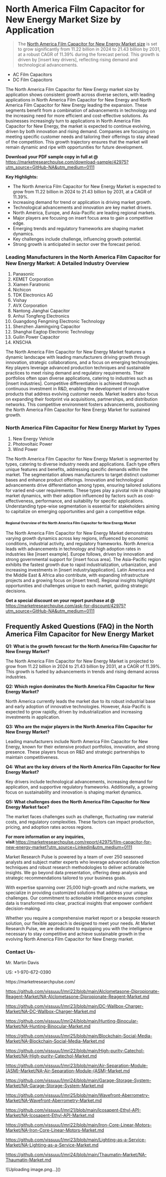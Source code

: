 <h1>North America Film Capacitor for New Energy Market&nbsp;Size by Application</h1><blockquote><p>The <a href="https://marketresearchpulse.com/download-sample/42975?utm_source=GitHub-NA&amp;utm_medium=0111">North America Film Capacitor for New Energy Market size</a> is set to grow significantly from 11.22 billion in 2024 to 21.43 billion by 2031, at a robust CAGR of 11.39% during the forecast period. This growth is driven by [insert key drivers], reflecting rising demand and technological advancements.</p></blockquote><ul><li>AC Film Capacitors<li> DC Film Capacitors</li></ul><p>The North America Film Capacitor for New Energy market size by application shows consistent growth across diverse sectors, with leading applications in North America Film Capacitor for New Energy and North America Film Capacitor for New Energy leading the expansion. These segments benefit from a combination of advancements in technology and the increasing need for more efficient and cost-effective solutions. As businesses increasingly turn to applications in North America Film Capacitor for New Energy, the market is expected to continue evolving, driven by both innovation and rising demand. Companies are focusing on meeting specific customer needs and tailoring their offerings to stay ahead of the competition. This growth trajectory ensures that the market will remain dynamic and ripe with opportunities for future development.</p><p><strong>Download your PDF sample copy in full at @ </strong><a href="https://marketresearchpulse.com/download-sample/42975?utm_source=GitHub-NA&amp;utm_medium=0111">https://marketresearchpulse.com/download-sample/42975?utm_source=GitHub-NA&amp;utm_medium=0111</a></p><p><strong>Key Highlights: </strong></p><ul><li>The North America Film Capacitor for New Energy Market is expected to grow from 11.22 billion in 2024 to 21.43 billion by 2031, at a CAGR of 11.39%.</li><li>Increasing demand for trend or application is driving market growth.</li><li>Technological advancements and innovation are key market drivers.</li><li>North America, Europe, and Asia-Pacific are leading regional markets.</li><li>Major players are focusing on insert focus area to gain a competitive edge.</li><li>Emerging trends and regulatory frameworks are shaping market dynamics.</li><li>Key challenges include challenge, influencing growth potential.</li><li>Strong growth is anticipated in sector over the forecast period.</li></ul><h3>Leading Manufacturers in the North America Film Capacitor for New Energy Market: A Detailed Industry Overview</h3><ol><li>Panasonic</li><li>KEMET Corporation</li><li>Xiamen Faratronic</li><li>Nichicon</li><li>TDK Electronics AG</li><li>Vishay</li><li>AVX Corporation</li><li>Nantong Jianghai Capacitor</li><li>Anhui Tongfeng Electronics</li><li>Guangdong Fengming Electronic Technology</li><li>Shenzhen Jiamingxing Capacitor</li><li>Shanghai Eagtop Electronic Technology</li><li>Guilin Power Capacitor</li><li>KNSCHA</li></ol><div class="flex max-w-full flex-col flex-grow"><div class="min-h-8 text-message flex w-full flex-col items-end gap-2 whitespace-normal break-words [.text-message+&amp;]:mt-5" dir="auto" data-message-author-role="assistant" data-message-id="fd8432e4-4910-450d-b182-61b7bfb0a01f" data-message-model-slug="gpt-4o"><div class="flex w-full flex-col gap-1 empty:hidden first:pt-[3px]"><div class="markdown prose w-full break-words dark:prose-invert light"><p>The North America Film Capacitor for New Energy Market features a dynamic landscape with leading manufacturers driving growth through innovation, strategic collaborations, and a focus on emerging technologies. Key players leverage advanced production techniques and sustainable practices to meet rising demand and regulatory requirements. Their portfolios often span diverse applications, catering to industries such as [insert industries]. Competitive differentiation is achieved through continuous investment in R&amp;D, enabling the development of innovative products that address evolving customer needs. Market leaders also focus on expanding their footprint via acquisitions, partnerships, and distribution networks. This competitive environment fosters advancements, positioning the North America Film Capacitor for New Energy Market for sustained growth.</p></div></div></div></div><h3>North America Film Capacitor for New Energy Market by Types</h3><ol><li>New Energy Vehicle<li> Photovoltaic Power<li> Wind Power</li></ol><div class="flex max-w-full flex-col flex-grow"><div class="min-h-8 text-message flex w-full flex-col items-end gap-2 whitespace-normal break-words [.text-message+&amp;]:mt-5" dir="auto" data-message-author-role="assistant" data-message-id="084470be-0bb7-4664-bddf-5156b4f41249" data-message-model-slug="gpt-4o-mini"><div class="flex w-full flex-col gap-1 empty:hidden first:pt-[3px]"><div class="markdown prose w-full break-words dark:prose-invert light"><p>The North America Film Capacitor for New Energy Market is segmented by types, catering to diverse industry needs and applications. Each type offers unique features and benefits, addressing specific demands within the market. The segmentation allows manufacturers to target distinct customer bases and enhance product offerings. Innovation and technological advancements drive differentiation among types, ensuring tailored solutions for varied end-user requirements. These types play a pivotal role in shaping market dynamics, with their adoption influenced by factors such as cost-effectiveness, performance, and suitability for specific applications. Understanding type-wise segmentation is essential for stakeholders aiming to capitalize on emerging opportunities and gain a competitive edge.</p></div></div></div></div><h3><span style="font-size: 11px;">Regional Overview of the North America Film Capacitor for New Energy Market</span></h3><div class="flex max-w-full flex-col flex-grow"><div class="min-h-8 text-message flex w-full flex-col items-end gap-2 whitespace-normal break-words [.text-message+&amp;]:mt-5" dir="auto" data-message-author-role="assistant" data-message-id="e9038762-ce64-4e30-91c9-9bd413514231" data-message-model-slug="gpt-4o-mini"><div class="flex w-full flex-col gap-1 empty:hidden first:pt-[3px]"><div class="markdown prose w-full break-words dark:prose-invert light"><p>The North America Film Capacitor for New Energy Market demonstrates varying growth dynamics across key regions, influenced by economic conditions, industrial activity, and regulatory frameworks. North America leads with advancements in technology and high adoption rates in industries like [insert example]. Europe follows, driven by innovation and strong governmental support for [insert focus area]. The Asia-Pacific region exhibits the fastest growth due to rapid industrialization, urbanization, and increasing investments in [insert industry/application]. Latin America and the Middle East &amp; Africa also contribute, with expanding infrastructure projects and a growing focus on [insert trend]. Regional insights highlight opportunities and challenges unique to each market, guiding strategic decisions.</p></div></div></div></div><p><strong>Get a special discount on your report purchase at @ </strong><a href="https://marketresearchpulse.com/ask-for-discount/42975?utm_source=GitHub-NA&amp;utm_medium=0111">https://marketresearchpulse.com/ask-for-discount/42975?utm_source=GitHub-NA&amp;utm_medium=0111</a></p><h2>Frequently Asked Questions (FAQ) in the North America Film Capacitor for New Energy Market</h2><p><strong>Q1: What is the growth forecast for the North America Film Capacitor for New Energy Market?</strong></p><p>The North America Film Capacitor for New Energy Market is projected to grow from 11.22 billion in 2024 to 21.43 billion by 2031, at a CAGR of 11.39%. This growth is fueled by advancements in trends and rising demand across industries.</p><p><strong>Q2: Which region dominates the North America Film Capacitor for New Energy Market?</strong></p><p>North America currently leads the market due to its robust industrial base and early adoption of innovative technologies. However, Asia-Pacific is expected to grow rapidly, driven by industrialization and increasing investments in application.</p><p><strong>Q3: Who are the major players in the North America Film Capacitor for New Energy Market?</strong></p><p>Leading manufacturers include North America Film Capacitor for New Energy, known for their extensive product portfolios, innovation, and strong presence. These players focus on R&amp;D and strategic partnerships to maintain competitiveness.</p><p><strong>Q4: What are the key drivers of the North America Film Capacitor for New Energy Market?</strong></p><p>Key drivers include technological advancements, increasing demand for application, and supportive regulatory frameworks. Additionally, a growing focus on sustainability and innovation is shaping market dynamics.</p><p><strong>Q5: What challenges does the North America Film Capacitor for New Energy Market face?</strong></p><p>The market faces challenges such as challenge, fluctuating raw material costs, and regulatory complexities. These factors can impact production, pricing, and adoption rates across regions.</p><p><strong>For more information or any inquiries, visit&nbsp;</strong><a href="https://marketresearchpulse.com/report/42975/film-capacitor-for-new-energy-market?utm_source=Linkedin&utm_medium=0111">https://marketresearchpulse.com/report/42975/film-capacitor-for-new-energy-market?utm_source=Linkedin&utm_medium=0111</a></p><p>Market Research Pulse is powered by a team of over 250 seasoned analysts and subject matter experts who leverage advanced data collection techniques and robust research methodologies to deliver actionable insights. We go beyond data presentation, offering deep analysis and strategic recommendations tailored to your business goals.</p><p>With expertise spanning over 25,000 high-growth and niche markets, we specialize in providing customized solutions that address your unique challenges. Our commitment to actionable intelligence ensures complex data is transformed into clear, practical insights that empower confident decision-making.</p><p>Whether you require a comprehensive market report or a bespoke research solution, our flexible approach is designed to meet your needs. At Market Research Pulse, we are dedicated to equipping you with the intelligence necessary to stay competitive and achieve sustainable growth in the evolving North America Film Capacitor for New Energy market.</p><h3><strong>Contact Us-</strong></h3><p>Mr. Martin Davis</p><p>US: +1-970-672-0390</p><p>https://marketresearchpulse.com/</p><p><a href="https://github.com/vissuuu1/mri22/blob/main/Alclometasone-Dipropionate-Reagent-Market/NA-Alclometasone-Dipropionate-Reagent-Market.md">https://github.com/vissuuu1/mri22/blob/main/Alclometasone-Dipropionate-Reagent-Market/NA-Alclometasone-Dipropionate-Reagent-Market.md</a></p><p><a href="https://github.com/vissuuu1/mri23/blob/main/DC-Wallbox-Charger-Market/NA-DC-Wallbox-Charger-Market.md">https://github.com/vissuuu1/mri23/blob/main/DC-Wallbox-Charger-Market/NA-DC-Wallbox-Charger-Market.md</a></p><p><a href="https://github.com/vissuuu1/mri24/blob/main/Hunting-Binocular-Market/NA-Hunting-Binocular-Market.md">https://github.com/vissuuu1/mri24/blob/main/Hunting-Binocular-Market/NA-Hunting-Binocular-Market.md</a></p><p><a href="https://github.com/vissuuu1/mri25/blob/main/Blockchain-Social-Media-Market/NA-Blockchain-Social-Media-Market.md">https://github.com/vissuuu1/mri25/blob/main/Blockchain-Social-Media-Market/NA-Blockchain-Social-Media-Market.md</a></p><p><a href="https://github.com/vissuuu1/mri22/blob/main/High-purity-Catechol-Market/NA-High-purity-Catechol-Market.md">https://github.com/vissuuu1/mri22/blob/main/High-purity-Catechol-Market/NA-High-purity-Catechol-Market.md</a></p><p><a href="https://github.com/vissuuu1/mri23/blob/main/Air-Separation-Module-(ASM)-Market/NA-Air-Separation-Module-(ASM)-Market.md">https://github.com/vissuuu1/mri23/blob/main/Air-Separation-Module-(ASM)-Market/NA-Air-Separation-Module-(ASM)-Market.md</a></p><p><a href="https://github.com/vissuuu1/mri24/blob/main/Garage-Storage-System-Market/NA-Garage-Storage-System-Market.md">https://github.com/vissuuu1/mri24/blob/main/Garage-Storage-System-Market/NA-Garage-Storage-System-Market.md</a></p><p><a href="https://github.com/vissuuu1/mri25/blob/main/Wavefront-Aberrometry-Market/NA-Wavefront-Aberrometry-Market.md">https://github.com/vissuuu1/mri25/blob/main/Wavefront-Aberrometry-Market/NA-Wavefront-Aberrometry-Market.md</a></p><p><a href="https://github.com/vissuuu1/mri21/blob/main/Icosapent-Ethyl-API-Market/NA-Icosapent-Ethyl-API-Market.md">https://github.com/vissuuu1/mri21/blob/main/Icosapent-Ethyl-API-Market/NA-Icosapent-Ethyl-API-Market.md</a></p><p><a href="https://github.com/vissuuu1/mri22/blob/main/Iron-Core-Linear-Motors-Market/NA-Iron-Core-Linear-Motors-Market.md">https://github.com/vissuuu1/mri22/blob/main/Iron-Core-Linear-Motors-Market/NA-Iron-Core-Linear-Motors-Market.md</a></p><p><a href="https://github.com/vissuuu1/mri23/blob/main/Lighting-as-a-Service-Market/NA-Lighting-as-a-Service-Market.md">https://github.com/vissuuu1/mri23/blob/main/Lighting-as-a-Service-Market/NA-Lighting-as-a-Service-Market.md</a></p><p><a href="https://github.com/vissuuu1/mri24/blob/main/Thaumatin-Market/NA-Thaumatin-Market.md">https://github.com/vissuuu1/mri24/blob/main/Thaumatin-Market/NA-Thaumatin-Market.md</a></p>
![Uploading image.png…]()
